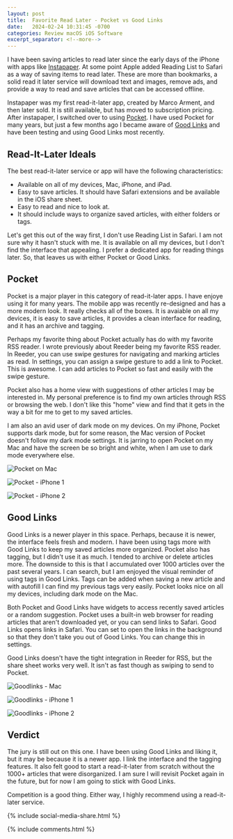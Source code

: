 ```yaml
---
layout: post
title:  Favorite Read Later - Pocket vs Good Links
date:   2024-02-24 10:31:45 -0700
categories: Review macOS iOS Software
excerpt_separator: <!--more-->
---
```


I have been saving articles to read later since the early days of the iPhone with apps like [Instapaper](https://www.instapaper.com). At some point Apple added Reading List to Safari as a way of saving items to read later. These are more than bookmarks, a solid read it later service will download text and images, remove ads, and provide a way to read and save articles that can be accessed offline. <!--more-->

Instapaper was my first read-it-later app, created by Marco Arment, and then later sold. It is still available, but has moved to subscription pricing. After instapaper, I switched over to using [Pocket](https://getpocket.com/collections). I have used Pocket for many years, but just a few months ago I became aware of [Good Links](https://goodlinks.app) and have been testing and using Good Links most recently.

## Read-It-Later Ideals

The best read-it-later service or app will have the following characteristics: 

- Available on all of my devices, Mac, iPhone, and iPad. 
- Easy to save articles. It should have Safari extensions and be available in the iOS share sheet.
- Easy to read and nice to look at. 
- It should include ways to organize saved articles, with either folders or tags. 

Let's get this out of the way first, I don't use Reading List in Safari. I am not sure why it hasn't stuck with me. It is available on all my devices, but I don't find the interface that appealing. I prefer a dedicated app for reading things later. So, that leaves us with either Pocket or Good Links. 

## Pocket

Pocket is a major player in this category of read-it-later apps. I have enjoye using it for many years. The mobile app was recently re-designed and has a more modern look. It really checks all of the boxes. It is avaiable on all my devices, it is easy to save articles, it provides a clean interface for reading, and it has an archive and tagging. 

Perhaps my favorite thing about Pocket actually has do with my favorite RSS reader. I wrote previously about Reeder being my favorite RSS reader. In Reeder, you can use swipe gestures for navigating and marking articles as read. In settings, you can assign a swipe gesture to add a link to Pocket. This is awesome. I can add articles to Pocket so fast and easily with the swipe gesture. 

Pocket also has a home view with suggestions of other articles I may be interested in. My personal preference is to find my own articles through RSS or browsing the web. I don't like this "home" view and find that it gets in the way a bit for me to get to my saved articles. 

I am also an avid user of dark mode on my devices. On my iPhone, Pocket supports dark mode, but for some reason, the Mac version of Pocket doesn't follow my dark mode settings. It is jarring to open Pocket on my Mac and have the screen be so bright and white, when I am use to dark mode everywhere else. 

![Pocket on Mac][image-1]

![Pocket - iPhone 1][image-2]

![Pocket - iPhone 2][image-3]

## Good Links

Good Links is a newer player in this space. Perhaps, because it is newer, the interface feels fresh and modern. I have been using tags more with Good Links to keep my saved articles more organized. Pocket also has tagging, but I didn't use it as much. I tended to archive or delete articles more. The downside to this is that I accumulated over 1000 articles over the past several years. I can search, but I am enjoyed the visual reminder of using tags in Good Links. Tags can be added when saving a new article and with autofill I can find my previous tags very easily. Pocket looks nice on all my devices, including dark mode on the Mac. 

Both Pocket and Good Links have widgets to access recently saved articles or a random suggestion. Pocket uses a built-in web browser for reading articles that aren't downloaded yet, or you can send links to Safari. Good Links opens links in Safari. You can set to open the links in the background so that they don't take you out of Good Links. You can change this in settings. 

Good Links doesn't have the tight integration in Reeder for RSS, but the share sheet works very well. It isn't as fast though as swiping to send to Pocket. 

![Goodlinks - Mac][image-4]

![Goodlinks - iPhone 1][image-5]

![Goodlinks - iPhone 2][image-6]


## Verdict

The jury is still out on this one. I have been using Good Links and liking it, but it may be because it is a newer app. I link the interface and the tagging features. It also felt good to start a read-it-later from scratch without the 1000+ articles that were disorganized. I am sure I will revisit Pocket again in the future, but for now I am going to stick with Good Links. 

Competition is a good thing. Either way, I highly recommend using a read-it-later service. 


[image-1]: /assets/Pocket-Mac.png
[image-2]: /assets/Pocket1.PNG
[image-3]: /assets/Pocket2.PNG
[image-4]: /assets/Goodlinks-Mac.png
[image-5]: /assets/Goodlinks1.PNG
[image-6]: /assets/Goodlinks2.PNG




{% include social-media-share.html %}

{% include comments.html %}